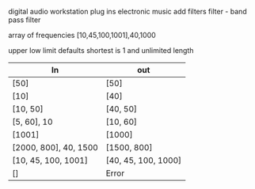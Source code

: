 digital audio workstation plug ins
electronic music add filters
filter - band pass filter

array of frequencies
[10,45,100,1001],40,1000

upper low limit defaults
shortest is 1 and unlimited length

| In                    | out                 |
| --------------------- | ------------------- |
| [50]                  | [50]                |
| [10]                  | [40]                |
| [10, 50]              | [40, 50]            |
| [5, 60], 10           | [10, 60]            |
| [1001]                | [1000]              |
| [2000, 800], 40, 1500 | [1500, 800]         |
| [10, 45, 100, 1001]   | [40, 45, 100, 1000] |
| []                    | Error               |
